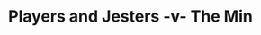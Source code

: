 ---
year: "1999"
serialNumber: "0228" 
game: "Players and Jesters"
title: "Players and Jesters -v- The Min"
gameLocation: ""
gameDate: ""
result: ""
resultType: ""
type: "game"
---